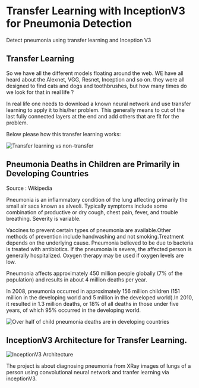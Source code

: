 # Transfer Learning with InceptionV3 for Pneumonia Detection
Detect pneumonia using transfer learning and Inception V3
## Transfer Learning
So we have all the different models floating around the web. WE have all heard about the Alexnet, VGG, Resnet, Inception and so on. they were all designed to find cats and dogs and toothbrushes, but how many times do we look for that in real life ?

In real life one needs to download a known neural network and use transfer learning to apply it to his/her problem. This generally means to cut of the last fully connected layers at the end and add others that are fit for the problem.

Below please how this transfer learning works:

![Transfer learning vs non-transfer](https://3qeqpr26caki16dnhd19sv6by6v-wpengine.netdna-ssl.com/wp-content/uploads/2017/09/Three-ways-in-which-transfer-might-improve-learning.png)
## Pneumonia Deaths in Children are Primarily in Developing Countries

Source : Wikipedia

Pneumonia is an inflammatory condition of the lung affecting primarily the small air sacs known as alveoli. Typically symptoms include some combination of productive or dry cough, chest pain, fever, and trouble breathing. Severity is variable.

Vaccines to prevent certain types of pneumonia are available.Other methods of prevention include handwashing and not smoking.Treatment depends on the underlying cause. Pneumonia believed to be due to bacteria is treated with antibiotics. If the pneumonia is severe, the affected person is generally hospitalized. Oxygen therapy may be used if oxygen levels are low.

Pneumonia affects approximately 450 million people globally (7% of the population) and results in about 4 million deaths per year.

In 2008, pneumonia occurred in approximately 156 million children (151 million in the developing world and 5 million in the developed world).In 2010, it resulted in 1.3 million deaths, or 18% of all deaths in those under five years, of which 95% occurred in the developing world.

![Over half of child pneumonia deaths are in developing countries](https://pbs.twimg.com/media/CTiQG8XWUAA1czI.jpg)

## InceptionV3 Architecture for Transfer Learning.

![InceptionV3 Architecture](https://miro.medium.com/max/1200/1*gqKM5V-uo2sMFFPDS84yJw.png)

The project is about diagnosing pneumonia from XRay images of lungs of a person using convolutional neural network and tranfer learning via inceptionV3. 
